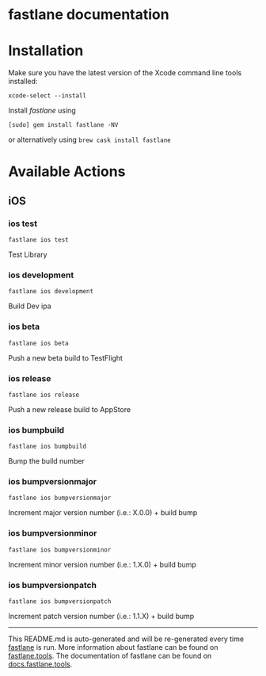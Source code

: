 fastlane documentation
================
# Installation

Make sure you have the latest version of the Xcode command line tools installed:

```
xcode-select --install
```

Install _fastlane_ using
```
[sudo] gem install fastlane -NV
```
or alternatively using `brew cask install fastlane`

# Available Actions
## iOS
### ios test
```
fastlane ios test
```
Test Library
### ios development
```
fastlane ios development
```
Build Dev ipa
### ios beta
```
fastlane ios beta
```
Push a new beta build to TestFlight
### ios release
```
fastlane ios release
```
Push a new release build to AppStore
### ios bumpbuild
```
fastlane ios bumpbuild
```
Bump the build number
### ios bumpversionmajor
```
fastlane ios bumpversionmajor
```
Increment major version number (i.e.: X.0.0) + build bump
### ios bumpversionminor
```
fastlane ios bumpversionminor
```
Increment minor version number (i.e.: 1.X.0) + build bump
### ios bumpversionpatch
```
fastlane ios bumpversionpatch
```
Increment patch version number (i.e.: 1.1.X) + build bump

----

This README.md is auto-generated and will be re-generated every time [fastlane](https://fastlane.tools) is run.
More information about fastlane can be found on [fastlane.tools](https://fastlane.tools).
The documentation of fastlane can be found on [docs.fastlane.tools](https://docs.fastlane.tools).
